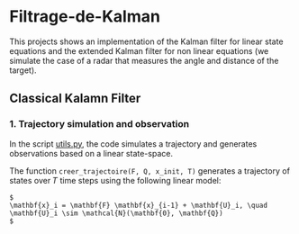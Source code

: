 # Filtrage-de-Kalman

This projects shows an implementation of the Kalman filter for linear state equations and the extended Kalman filter for non linear equations (we simulate the case of a radar that measures the angle and distance of the target).   

## Classical Kalamn Filter

### 1. Trajectory simulation and observation 

In the script [utils.py](utils.py), the code simulates a trajectory and generates observations based on a linear state-space. 

The function `creer_trajectoire(F, Q, x_init, T)` generates a trajectory of states over 𝑇 time steps using the following linear model:

    $
    \mathbf{x}_i = \mathbf{F} \mathbf{x}_{i-1} + \mathbf{U}_i, \quad \mathbf{U}_i \sim \mathcal{N}(\mathbf{0}, \mathbf{Q})
    $
